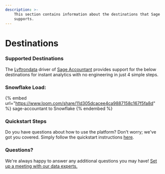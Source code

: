```yaml
---
description: >-
    This section contains information about the destinations that Sage Accountant
    supports.
---
```


# Destinations

### Supported Destinations

The [Lyftrondata](https://www.lyftrondata.com/) driver of [Sage Accountant](https://www.lyftrondata.com/integration/sage-accountant/) provides support for the below destinations for instant analytics with no engineering in just 4 simple steps.

### Snowflake Load:

{% embed url="https://www.loom.com/share/11d305dcacee4ca9887158c167f5fa8d" %}
sage-accountant to Snowflake
{% endembed %}

### Quickstart Steps

Do you have questions about how to use the platform? Don't worry; we've got you covered. Simply follow the quickstart instructions [here](../../../quickstart-steps.md).

### Questions? <a href="#questions" id="questions"></a>

We're always happy to answer any additional questions you may have! [Set up a meeting with our data experts.](https://www.lyftrondata.com/book-a-meeting/)
